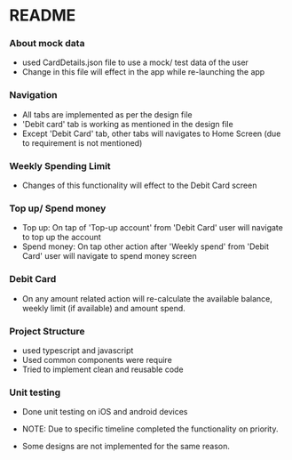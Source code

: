 # README #
### About mock data ###
* used CardDetails.json file to use a mock/ test data of the user
* Change in this file will effect in the app while re-launching the app
### Navigation ###
* All tabs are implemented as per the design file
* 'Debit card' tab is working as mentioned in the design file
* Except 'Debit Card' tab, other tabs will navigates to Home Screen (due to requirement is not mentioned)
### Weekly Spending Limit ###
* Changes of this functionality will effect to the Debit Card screen

### Top up/ Spend money ###
* Top up: On tap of 'Top-up account' from 'Debit Card' user will navigate to top up the account
* Spend money: On tap other action after 'Weekly spend' from 'Debit Card' user will navigate to spend money screen

### Debit Card ###
* On any amount related action will re-calculate the available balance, weekly limit (if available) and amount spend.

### Project Structure ###
* used typescript and javascript
* Used common components were require
* Tried to implement clean and reusable code

### Unit testing ###
* Done unit testing on iOS and android devices

* NOTE: Due to specific timeline completed the functionality on priority.
* Some designs are not implemented for the same reason.
